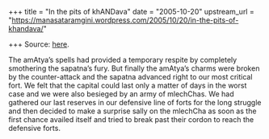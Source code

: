+++
title = "In the pits of khANDava"
date = "2005-10-20"
upstream_url = "https://manasataramgini.wordpress.com/2005/10/20/in-the-pits-of-khandava/"

+++
Source: [here](https://manasataramgini.wordpress.com/2005/10/20/in-the-pits-of-khandava/).

The amAtya’s spells had provided a temporary respite by completely
smothering the sapatna’s fury. But finally the amAtya’s charms were
broken by the counter-attack and the sapatna advanced right to our most
critical fort. We felt that the capital could last only a matter of days
in the worst case and we were also besieged by an army of mlechChas. We
had gathered our last reserves in our defensive line of forts for the
long struggle and then decided to make a surprise sally on the mlechCha
as soon as the first chance availed itself and tried to break past their
cordon to reach the defensive forts.

